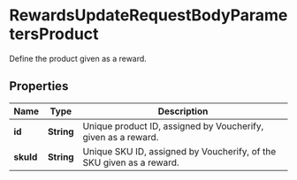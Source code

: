

# RewardsUpdateRequestBodyParametersProduct

Define the product given as a reward.

## Properties

| Name | Type | Description |
|------------ | ------------- | ------------- |
|**id** | **String** | Unique product ID, assigned by Voucherify, given as a reward. |
|**skuId** | **String** | Unique SKU ID, assigned by Voucherify, of the SKU given as a reward. |



